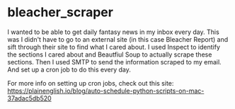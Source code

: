 # bleacher_scraper

I wanted to be able to get daily fantasy news in my inbox every day. This was I didn't have to go to an external site (in this case Bleacher Report) and sift through their site to find what I cared about. I used Inspect to identify the sections I cared about and Beautfiul Soup to actually scrape these sections. Then I used SMTP to send the information scraped to my email. And set up a cron job to do this every day.

For more info on setting up cron jobs, check out this site: https://plainenglish.io/blog/auto-schedule-python-scripts-on-mac-37adac5db520
